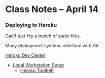 # Class Notes &ndash; April 14

### Deploying to Heroku

Can't just `ftp` a bunch of static files.

Many deployment systems interface with Git.


[Heroku Dev Center](https://devcenter.heroku.com/)

* [Local Workstation Setup](https://devcenter.heroku.com/articles/getting-started-with-rails4#local-workstation-setup)
  * [Heroku Toolbelt](https://toolbelt.heroku.com/)



